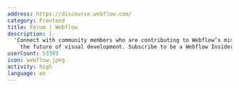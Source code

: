 ```yaml
---
address: https://discourse.webflow.com/
category: Frontend
title: Forum | Webflow
description: |-
  'Connect with community members who are contributing to Webflow’s mission and building
    the future of visual development. Subscribe to be a Webflow Insider: Webflow.com/community'
userCount: 53393
icon: webflow.jpeg
activity: high
language: en
---
```

